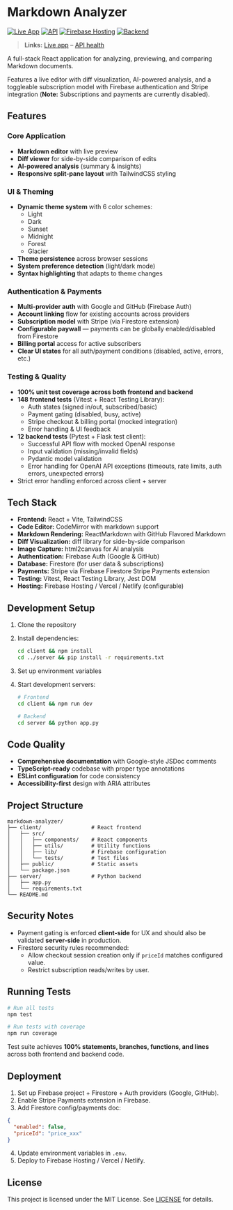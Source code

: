 # Markdown Analyzer

[![Live App](https://img.shields.io/badge/Live_App-web.app-blue)](https://markdown-analyzer.web.app)
[![API](https://img.shields.io/badge/API-onrender.com-9cf)](https://markdown-analyzer.onrender.com/api/health)
[![Firebase Hosting](https://img.shields.io/badge/Hosting-Firebase-orange)](https://firebase.google.com/docs/hosting)
[![Backend](https://img.shields.io/badge/Backend-Render-00c7b7)](https://render.com/)

> **Links:** [Live app](https://markdown-analyzer.web.app) – [API health](https://markdown-analyzer.onrender.com/api/health)

A full-stack React application for analyzing, previewing, and comparing Markdown documents.

Features a live editor with diff visualization, AI-powered analysis, and a toggleable subscription model with Firebase authentication and Stripe integration (**Note:** Subscriptions and payments are currently disabled).

## Features

### Core Application

- **Markdown editor** with live preview
- **Diff viewer** for side-by-side comparison of edits
- **AI-powered analysis** (summary & insights)
- **Responsive split-pane layout** with TailwindCSS styling

### UI & Theming

- **Dynamic theme system** with 6 color schemes:
  - Light
  - Dark
  - Sunset
  - Midnight
  - Forest
  - Glacier
- **Theme persistence** across browser sessions
- **System preference detection** (light/dark mode)
- **Syntax highlighting** that adapts to theme changes

### Authentication & Payments

- **Multi-provider auth** with Google and GitHub (Firebase Auth)
- **Account linking** flow for existing accounts across providers
- **Subscription model** with Stripe (via Firestore extension)
- **Configurable paywall** — payments can be globally enabled/disabled from Firestore
- **Billing portal** access for active subscribers
- **Clear UI states** for all auth/payment conditions (disabled, active, errors, etc.)

### Testing & Quality

- **100% unit test coverage across both frontend and backend**
- **148 frontend tests** (Vitest + React Testing Library):
  - Auth states (signed in/out, subscribed/basic)
  - Payment gating (disabled, busy, active)
  - Stripe checkout & billing portal (mocked integration)
  - Error handling & UI feedback
- **12 backend tests** (Pytest + Flask test client):
  - Successful API flow with mocked OpenAI response
  - Input validation (missing/invalid fields)
  - Pydantic model validation
  - Error handling for OpenAI API exceptions (timeouts, rate limits, auth errors, unexpected errors)
- Strict error handling enforced across client + server

## Tech Stack

- **Frontend:** React + Vite, TailwindCSS
- **Code Editor:** CodeMirror with markdown support
- **Markdown Rendering:** ReactMarkdown with GitHub Flavored Markdown
- **Diff Visualization:** diff library for side-by-side comparison
- **Image Capture:** html2canvas for AI analysis
- **Authentication:** Firebase Auth (Google & GitHub)
- **Database:** Firestore (for user data & subscriptions)
- **Payments:** Stripe via Firebase Firestore Stripe Payments extension
- **Testing:** Vitest, React Testing Library, Jest DOM
- **Hosting:** Firebase Hosting / Vercel / Netlify (configurable)

## Development Setup

1. Clone the repository
2. Install dependencies:
   ```bash
   cd client && npm install
   cd ../server && pip install -r requirements.txt
   ```
3. Set up environment variables
4. Start development servers:

   ```bash
   # Frontend
   cd client && npm run dev

   # Backend
   cd server && python app.py
   ```

## Code Quality

- **Comprehensive documentation** with Google-style JSDoc comments
- **TypeScript-ready** codebase with proper type annotations
- **ESLint configuration** for code consistency
- **Accessibility-first** design with ARIA attributes

## Project Structure

```
markdown-analyzer/
├── client/                # React frontend
│   ├── src/
│   │   ├── components/    # React components
│   │   ├── utils/         # Utility functions
│   │   ├── lib/           # Firebase configuration
│   │   └── tests/         # Test files
│   ├── public/            # Static assets
│   └── package.json
├── server/                # Python backend
│   ├── app.py
│   └── requirements.txt
└── README.md
```

## Security Notes

- Payment gating is enforced **client-side** for UX and should also be validated **server-side** in production.
- Firestore security rules recommended:
  - Allow checkout session creation only if `priceId` matches configured value.
  - Restrict subscription reads/writes by user.

## Running Tests

```bash
# Run all tests
npm test

# Run tests with coverage
npm run coverage
```

Test suite achieves **100% statements, branches, functions, and lines** across both frontend and backend code.

## Deployment

1. Set up Firebase project + Firestore + Auth providers (Google, GitHub).
2. Enable Stripe Payments extension in Firebase.
3. Add Firestore config/payments doc:

```json
{
  "enabled": false,
  "priceId": "price_xxx"
}
```

4. Update environment variables in `.env`.
5. Deploy to Firebase Hosting / Vercel / Netlify.

## License

This project is licensed under the MIT License. See [LICENSE](https://github.com/Yosna/Markdown-Analyzer/blob/main/LICENSE) for details.
